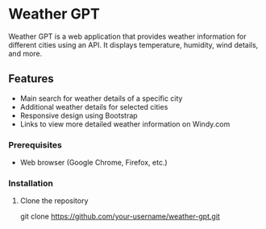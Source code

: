 # Weather GPT

Weather GPT is a web application that provides weather information for different cities using an API. It displays temperature, humidity, wind details, and more.


## Features

- Main search for weather details of a specific city
- Additional weather details for selected cities
- Responsive design using Bootstrap
- Links to view more detailed weather information on Windy.com

### Prerequisites

- Web browser (Google Chrome, Firefox, etc.)

### Installation

1. Clone the repository
   
   git clone https://github.com/your-username/weather-gpt.git
